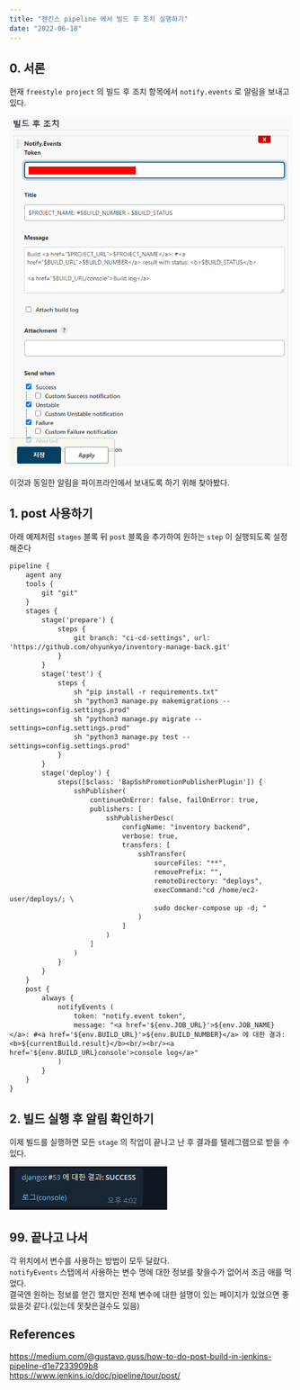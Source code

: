 ```yaml
---
title: "젠킨스 pipeline 에서 빌드 후 조치 실행하기"
date: "2022-06-10"
---
```


## 0. 서론
현재 `freestyle project` 의 빌드 후 조치 항목에서 `notify.events` 로 알림을 보내고 있다.  

![current-notify](./000-current-notiry.png)

이것과 동일한 알림을 파이프라인에서 보내도록 하기 위해 찾아봤다.

## 1. post 사용하기
아래 예제처럼 `stages` 블록 뒤 `post` 블록을 추가하여 원하는 `step` 이 실행되도록 설정해준다 
```jenkinsfile
pipeline {
    agent any
    tools {
        git "git"
    }
    stages {
        stage('prepare') {
            steps {
                git branch: "ci-cd-settings", url: 'https://github.com/ohyunkyo/inventory-manage-back.git'                
            }
        }
        stage('test') {
            steps {
                sh "pip install -r requirements.txt"
                sh "python3 manage.py makemigrations --settings=config.settings.prod"
                sh "python3 manage.py migrate --settings=config.settings.prod"
                sh "python3 manage.py test --settings=config.settings.prod"
            }
        }
        stage('deploy') {
            steps([$class: 'BapSshPromotionPublisherPlugin']) {
                sshPublisher(
                    continueOnError: false, failOnError: true,
                    publishers: [
                        sshPublisherDesc(
                            configName: "inventory backend",
                            verbose: true,
                            transfers: [
                                sshTransfer(
                                    sourceFiles: "**",
                                    removePrefix: "",
                                    remoteDirectory: "deploys",
                                    execCommand:"cd /home/ec2-user/deploys/; \
                                    sudo docker-compose up -d; "
                                )
                            ]
                        )
                    ]
                )
            }
        }
    }
    post {
        always {
    	    notifyEvents (
    	        token: "notify.event token",
    	        message: "<a href='${env.JOB_URL}'>${env.JOB_NAME}</a>: #<a href='${env.BUILD_URL}'>${env.BUILD_NUMBER}</a> 에 대한 결과: <b>${currentBuild.result}</b><br/><br/><a href='${env.BUILD_URL}console'>console log</a>"
    	    )
        }
    }
}
```

## 2. 빌드 실행 후 알림 확인하기
이제 빌드를 실행하면 모든 `stage` 의 작업이 끝나고 난 후 결과를 텔레그램으로 받을 수 있다.

![telegram-chat](./200-telegram-chat.png)

## 99. 끝나고 나서
각 위치에서 변수를 사용하는 방법이 모두 달랐다.  
`notifyEvents` 스탭에서 사용하는 변수 명에 대한 정보를 찾을수가 없어서 조금 애를 먹었다.   
결국엔 원하는 정보를 얻긴 했지만 전체 변수에 대한 설명이 있는 페이지가 있었으면 좋았을것 같다.(있는데 못찾은걸수도 있음)

## References 
https://medium.com/@gustavo.guss/how-to-do-post-build-in-jenkins-pipeline-d1e7233909b8  
https://www.jenkins.io/doc/pipeline/tour/post/